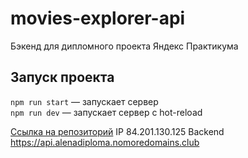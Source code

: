 # movies-explorer-api
Бэкенд для дипломного проекта Яндекс Практикума

## Запуск проекта

`npm run start` — запускает сервер   
`npm run dev` — запускает сервер с hot-reload

[Ссылка на репозиторий](https://github.com/AlenaKrestyaninova/movies-explorer-api)
IP 84.201.130.125
Backend https://api.alenadiploma.nomoredomains.club

